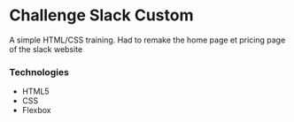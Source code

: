 # Challenge Slack Custom

A simple HTML/CSS training. Had to remake the home page et pricing page of the slack website

### Technologies
* HTML5
* CSS
* Flexbox
